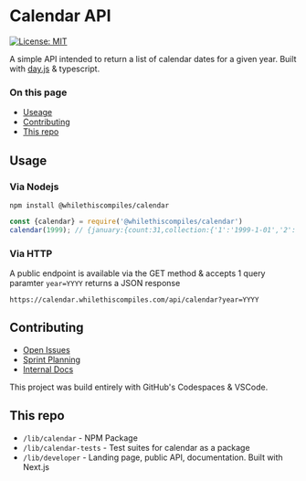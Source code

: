 # Calendar API

[![License: MIT](https://img.shields.io/badge/License-MIT-yellow.svg)](https://opensource.org/licenses/MIT)

A simple API intended to return a list of calendar dates for a given year. Built with [day.js](https://day.js.org/) & typescript.

### On this page
- [Useage](#usage)
- [Contributing](#contributing)
- [This repo](#this-repo)

## Usage

### Via Nodejs

```shell
npm install @whilethiscompiles/calendar
```

```js
const {calendar} = require('@whilethiscompiles/calendar')
calendar(1999); // {january:{count:31,collection:{'1':'1999-1-01','2':'1999-1-02','3':'1999-1-03','4':'1999-1-04','5':'1999-1-05','6':'1999-1-06','7':'1999-1-07','8':'1999-1-08','9':'1999-1-09','10':'1999-1-10','11':'1999-1-11','12':'1999-1-12','13':'1999-1-13','14':'1999-1-14','15':'1999-1-15','16':'1999-1-16','17':'1999-1-17','18':'1999-1-18','19':'1999-1-19','20':'1999-1-20','21':'1999-1-21','22':'1999-1-22','23':'1999-1-23','24':'1999-1-24','25':'1999-1-25','26':'1999-1-26','27':'1999-1-27','28':'1999-1-28','29':'1999-1-29','30':'1999-1-30','31':'1999-1-31'}},february:{count:28,collection:{'1':'1999-2-01','2':'1999-2-02',....
```

### Via HTTP

A public endpoint is available via the GET method & accepts 1 query paramter `year=YYYY` returns a JSON response

```
https://calendar.whilethiscompiles.com/api/calendar?year=YYYY
```

## Contributing
- [Open Issues](https://github.com/yeahmat/calendar/issues?q=is%3Aissue+is%3Aopen)
- [Sprint Planning](https://github.com/yeahmat/calendar/projects/1)
- [Internal Docs](https://github.com/yeahmat/calendar/wiki)

This project was build entirely with GitHub's Codespaces & VSCode. 

## This repo
- `/lib/calendar` - NPM Package
- `/lib/calendar-tests` - Test suites for calendar as a package
- `/lib/developer` - Landing page, public API, documentation. Built with Next.js